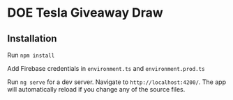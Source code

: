 # DOE Tesla Giveaway Draw

## Installation
Run `npm install`

Add Firebase credentials in `environment.ts` and `environment.prod.ts`

Run `ng serve` for a dev server. Navigate to `http://localhost:4200/`. The app will automatically reload if you change any of the source files.